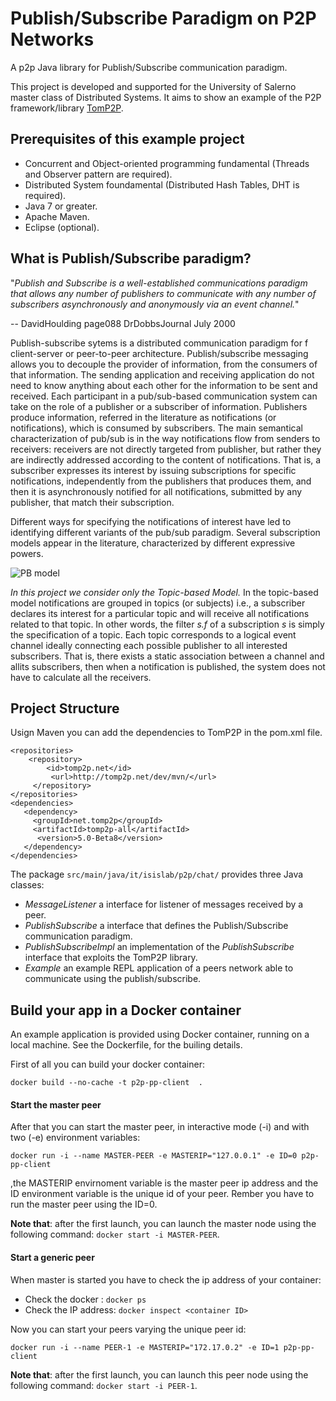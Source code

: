 # Publish/Subscribe Paradigm on P2P Networks

A p2p Java library for Publish/Subscribe communication paradigm.

This project is developed and supported for the University of Salerno master class of Distributed Systems. It aims to show an example of the P2P framework/library [TomP2P](https://tomp2p.net/).

## Prerequisites of this example project

- Concurrent and Object-oriented programming fundamental (Threads and Observer pattern are required).
- Distributed System foundamental (Distributed Hash Tables, DHT is required).
- Java 7 or greater.
- Apache Maven.
- Eclipse (optional).


## What is Publish/Subscribe paradigm?

"_Publish and Subscribe is a well-established communications paradigm that allows any number of publishers to communicate with any number of subscribers asynchronously and anonymously via an event channel._" 

-- DavidHoulding page088 DrDobbsJournal July 2000

Publish-subscribe sytems is a distributed communication paradigm for f client-server or peer-to-peer architecture. Publish/subscribe messaging allows you to decouple the provider of information, from the consumers of that information. The sending application and receiving application do not need to know anything about each other for the information to be sent and received. Each participant in a pub/sub-based communication system can take on the role of a publisher or a subscriber of information. Publishers produce information,
referred in the literature as notifications (or notifications), which is consumed by subscribers. The main semantical characterization of pub/sub is in the way notifications flow from senders to receivers: receivers are not directly targeted from publisher, but rather they are indirectly addressed according to the content of notifications. That is, a subscriber expresses its interest by issuing subscriptions for specific notifications, independently from the publishers that produces them, and then it is asynchronously notified for
all notifications, submitted by any publisher, that match their subscription.

Different ways for specifying the notifications of interest have led to identifying different variants of the pub/sub paradigm. Several subscription models appear in the literature, characterized by different expressive powers.

![PB model](https://i-msdn.sec.s-msft.com/dynimg/IC141963.gif)

_*In this project we consider only the Topic-based Model.*_ In the topic-based model notifications are grouped in topics (or subjects) i.e., a subscriber declares its interest for a particular topic and will receive all notifications related to that topic. In other words, the filter _s.f_ of a subscription _s_ is simply the specification of a topic. Each topic corresponds to a logical
event channel ideally connecting each possible publisher to all interested subscribers. That is, there exists a static association between a channel and allits subscribers, then when a notification is published, the system does not
have to calculate all the receivers. 

## Project Structure

Usign Maven you can add the dependencies to TomP2P in the pom.xml file. 

```
<repositories>
    <repository>
        <id>tomp2p.net</id>
         <url>http://tomp2p.net/dev/mvn/</url>
     </repository>
</repositories>
<dependencies>
   <dependency>
     <groupId>net.tomp2p</groupId>
     <artifactId>tomp2p-all</artifactId>
      <version>5.0-Beta8</version>
   </dependency>
</dependencies>
```

The package ```src/main/java/it/isislab/p2p/chat/``` provides three Java classes: 

- _MessageListener_ a interface for listener of messages received by a peer.
- _PublishSubscribe_ a interface that defines the Publish/Subscribe communication paradigm.	
- _PublishSubscribeImpl_ an implementation of the _PublishSubscribe_ interface that exploits the TomP2P library.
- _Example_ an example REPL application of a peers network able to communicate using the publish/subscribe.

## Build your app in a Docker container

An example application is provided using Docker container, running on a local machine. See the Dockerfile, for the builing details.

First of all you can build your docker container:

```docker build --no-cache -t p2p-pp-client  .```

#### Start the master peer

After that you can start the master peer, in interactive mode (-i) and with two (-e) environment variables:

```docker run -i --name MASTER-PEER -e MASTERIP="127.0.0.1" -e ID=0 p2p-pp-client```

,the MASTERIP envirnoment variable is the master peer ip address and the ID environment variable is the unique id of your peer. Rember you have to run the master peer using the ID=0.

**Note that**: after the first launch, you can launch the master node using the following command: 
```docker start -i MASTER-PEER```.

#### Start a generic peer

When master is started you have to check the ip address of your container:

- Check the docker <container ID>: ```docker ps```
- Check the IP address: ```docker inspect <container ID>```

Now you can start your peers varying the unique peer id:

```docker run -i --name PEER-1 -e MASTERIP="172.17.0.2" -e ID=1 p2p-pp-client```

**Note that**: after the first launch, you can launch this peer node using the following command: 
```docker start -i PEER-1```.
